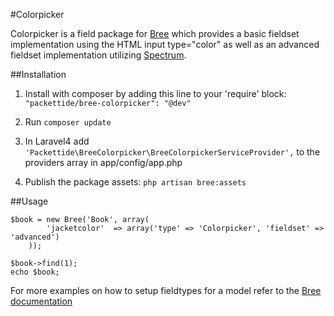 #Colorpicker

Colorpicker is a field package for [Bree](https://github.com/packettide/bree) which provides a basic fieldset implementation using the HTML input type="color" as well as an advanced fieldset implementation utilizing [Spectrum](https://github.com/bgrins/spectrum).

##Installation

1. Install with composer by adding this line to your 'require' block: `"packettide/bree-colorpicker": "@dev"`
2. Run `composer update`
3. In Laravel4 add `'Packettide\BreeColorpicker\BreeColorpickerServiceProvider',` to the providers array in app/config/app.php

4. Publish the package assets:	`php artisan bree:assets`

##Usage


    $book = new Bree('Book', array(
			'jacketcolor'  => array('type' => 'Colorpicker', 'fieldset' => 'advanced')
		));

	$book->find(1);
	echo $book;

For more examples on how to setup fieldtypes for a model refer to the [Bree documentation](https://github.com/packettide/bree/blob/master/readme.md)
